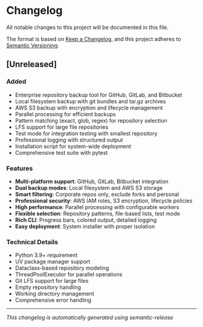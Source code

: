 # Changelog

All notable changes to this project will be documented in this file.

The format is based on [Keep a Changelog](https://keepachangelog.com/en/1.0.0/),
and this project adheres to [Semantic Versioning](https://semver.org/spec/v2.0.0.html).

## [Unreleased]

### Added
- Enterprise repository backup tool for GitHub, GitLab, and Bitbucket
- Local filesystem backup with git bundles and tar.gz archives
- AWS S3 backup with encryption and lifecycle management
- Parallel processing for efficient backups
- Pattern matching (exact, glob, regex) for repository selection
- LFS support for large file repositories
- Test mode for integration testing with smallest repository
- Professional logging with structured output
- Installation script for system-wide deployment
- Comprehensive test suite with pytest

### Features
- **Multi-platform support**: GitHub, GitLab, Bitbucket integration
- **Dual backup modes**: Local filesystem and AWS S3 storage
- **Smart filtering**: Corporate repos only, exclude forks and personal
- **Professional security**: AWS IAM roles, S3 encryption, lifecycle policies
- **High performance**: Parallel processing with configurable workers
- **Flexible selection**: Repository patterns, file-based lists, test mode
- **Rich CLI**: Progress bars, colored output, detailed logging
- **Easy deployment**: System installer with proper isolation

### Technical Details
- Python 3.9+ requirement
- UV package manager support
- Dataclass-based repository modeling
- ThreadPoolExecutor for parallel operations
- Git LFS support for large files
- Empty repository handling
- Working directory management
- Comprehensive error handling

---

*This changelog is automatically generated using semantic-release*

